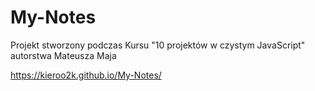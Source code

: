 # My-Notes
Projekt stworzony podczas Kursu "10 projektów w czystym JavaScript" autorstwa Mateusza Maja

https://kieroo2k.github.io/My-Notes/
